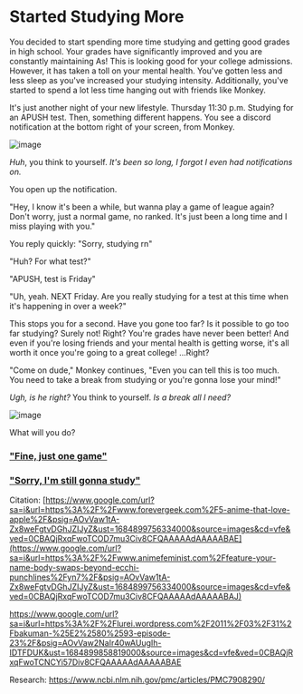 # Started Studying More

You decided to start spending more time studying and getting good grades in high school. Your grades have significantly improved and you are constantly maintaining As! This is looking good for your college admissions. However, it has taken a toll on your mental health. You've gotten less and less sleep as you've increased your studying intensity. Additionally, you've started to spend a lot less time hanging out with friends like Monkey. 

It's just another night of your new lifestyle. Thursday 11:30 p.m. Studying for an APUSH test. Then, something different happens. You see a discord notification at the bottom right of your screen, from Monkey.

![image](https://github.com/Dubshott/CAT3Book/assets/55414361/addd6955-aceb-4a8b-b99b-66639a0003c3)

_Huh_, you think to yourself. _It's been so long, I forgot I even had notifications on._

You open up the notification.

"Hey, I know it's been a while, but wanna play a game of league again? Don't worry, just a normal game, no ranked. It's just been a long time and I miss playing with you."

You reply quickly: "Sorry, studying rn"

"Huh? For what test?"

"APUSH, test is Friday"

"Uh, yeah. NEXT Friday. Are you really studying for a test at this time when it's happening in over a week?"

This stops you for a second. Have you gone too far? Is it possible to go too far studying? Surely not! Right? You're grades have never been better! And even if you're losing friends and your mental health is getting worse, it's all worth it once you're going to a great college! ...Right?

"Come on dude," Monkey continues, "Even you can tell this is too much. You need to take a break from studying or you're gonna lose your mind!"

_Ugh, is he right?_ You think to yourself. _Is a break all I need?_

![image](https://github.com/Dubshott/CAT3Book/assets/55414361/5e5c0f47-5ddc-4c85-bb8f-0af238ab932a)

What will you do?

### ["Fine, just one game"](/2A1.md)

### ["Sorry, I'm still gonna study"](/2A2.md)



Citation:
[https://www.google.com/url?sa=i&url=https%3A%2F%2Fwww.forevergeek.com%2F5-anime-that-love-apple%2F&psig=AOvVaw1tA-Zx8weFgtvDGhJZIJyZ&ust=1684899756334000&source=images&cd=vfe&ved=0CBAQjRxqFwoTCOD7mu3Civ8CFQAAAAAdAAAAABAE](https://www.google.com/url?sa=i&url=https%3A%2F%2Fwww.animefeminist.com%2Ffeature-your-name-body-swaps-beyond-ecchi-punchlines%2Fyn7%2F&psig=AOvVaw1tA-Zx8weFgtvDGhJZIJyZ&ust=1684899756334000&source=images&cd=vfe&ved=0CBAQjRxqFwoTCOD7mu3Civ8CFQAAAAAdAAAAABAJ)

https://www.google.com/url?sa=i&url=https%3A%2F%2Flurei.wordpress.com%2F2011%2F03%2F31%2Fbakuman-%25E2%2580%2593-episode-23%2F&psig=AOvVaw2NaIr40wAUugIh-IDTFDUK&ust=1684899858819000&source=images&cd=vfe&ved=0CBAQjRxqFwoTCNCYi57Div8CFQAAAAAdAAAAABAE

Research:
https://www.ncbi.nlm.nih.gov/pmc/articles/PMC7908290/
